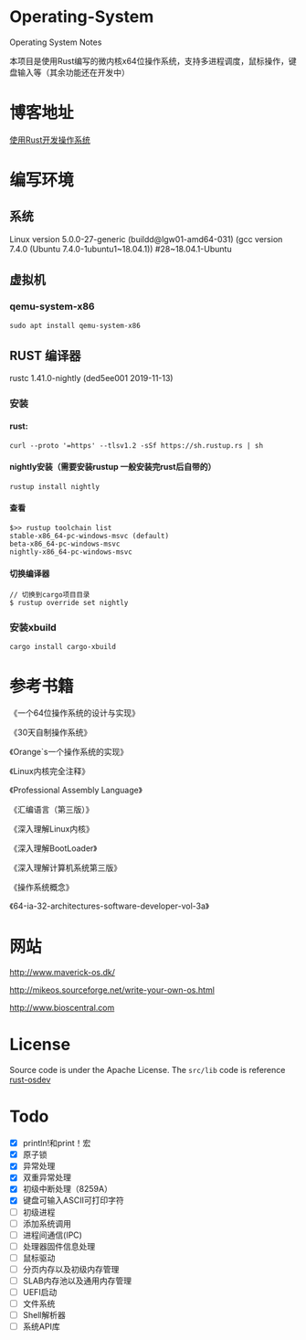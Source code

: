 # Operating-System
Operating System Notes

本项目是使用Rust编写的微内核x64位操作系统，支持多进程调度，鼠标操作，键盘输入等（其余功能还在开发中）

# 博客地址

[使用Rust开发操作系统](https://blog.csdn.net/qq_41698827)


# 编写环境
## 系统
Linux version 5.0.0-27-generic (buildd@lgw01-amd64-031) (gcc version 7.4.0 (Ubuntu 7.4.0-1ubuntu1~18.04.1)) #28~18.04.1-Ubuntu

## 虚拟机
### qemu-system-x86

```
sudo apt install qemu-system-x86
```

## RUST 编译器
rustc 1.41.0-nightly (ded5ee001 2019-11-13)

### 安装

#### rust:

```
curl --proto '=https' --tlsv1.2 -sSf https://sh.rustup.rs | sh
```

#### nightly安装（需要安装rustup 一般安装完rust后自带的）
```
rustup install nightly
```

#### 查看
```
$>> rustup toolchain list
stable-x86_64-pc-windows-msvc (default)
beta-x86_64-pc-windows-msvc
nightly-x86_64-pc-windows-msvc
```

#### 切换编译器
```
// 切换到cargo项目目录
$ rustup override set nightly
```

### 安装xbuild

```
cargo install cargo-xbuild
```



# 参考书籍

《一个64位操作系统的设计与实现》

《30天自制操作系统》

《Orange\`s一个操作系统的实现》

《Linux内核完全注释》

《Professional Assembly Language》

《汇编语言（第三版）》

《深入理解Linux内核》

《深入理解BootLoader》

《深入理解计算机系统第三版》

《操作系统概念》

《64-ia-32-architectures-software-developer-vol-3a》

# 网站

http://www.maverick-os.dk/

http://mikeos.sourceforge.net/write-your-own-os.html

http://www.bioscentral.com

# License
Source code  is under the Apache License.
The `src/lib` code is reference [rust-osdev](https://github.com/rust-osdev/x86_64)

# Todo

- [x] println!和print！宏
- [x] 原子锁
- [x] 异常处理
- [x] 双重异常处理
- [x] 初级中断处理（8259A）
- [x] 键盘可输入ASCII可打印字符
- [ ] 初级进程
- [ ] 添加系统调用
- [ ] 进程间通信(IPC)
- [ ] 处理器固件信息处理
- [ ] 鼠标驱动
- [ ] 分页内存以及初级内存管理
- [ ] SLAB内存池以及通用内存管理
- [ ] UEFI启动
- [ ] 文件系统
- [ ] Shell解析器
- [ ] 系统API库